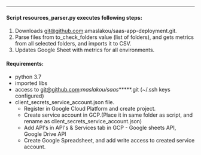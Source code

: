 ****
#### Script resources_parser.py executes following steps:


1. Downloads git@github.com:amaslakou/saas-app-deployment.git.
2. Parse files from to_check_folders value (list of folders), and gets metrics from all selected folders, and imports it to CSV.
3. Updates Google Sheet with metrics for all environments.

#### Requirements:
- python 3.7
- imported libs
- access to git@github.com:*maslakou/saas******.git (~/.ssh keys configured)
- client_secrets_service_account.json file.
    - Register in Google Cloud Platform and create project.
    - Create service account in GCP.(Place it in same folder as script, and rename as client_secrets_service_account.json)
    - Add API's in API's & Services tab in GCP - Google sheets API, Google Drive API
    - Create Google Spreadsheet, and add write access to created service account.